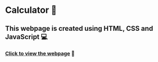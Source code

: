 # Calculator 📱

## This webpage is created using HTML, CSS and JavaScript 💻

### [Click to view the webpage](https://bala-calculator.netlify.app) 🚀
